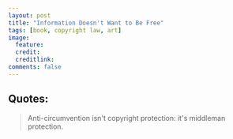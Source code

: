 ```yaml
---
layout: post
title: "Information Doesn't Want to Be Free"
tags: [book, copyright law, art]
image:
  feature: 
  credit: 
  creditlink: 
comments: false
---
```


## Quotes:

> Anti-circumvention isn't copyright protection: it's middleman protection.